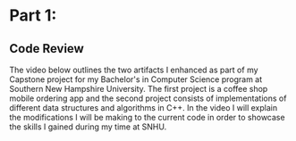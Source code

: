# Part 1:
## Code Review
The video below outlines the two artifacts I enhanced as part of my Capstone project for my Bachelor's in Computer Science program at Southern New Hampshire University. The first project is a coffee shop mobile ordering app and the second project consists of implementations of different data structures and algorithms in C++. In the video I will explain the modifications I will be making to the current code in order to showcase the skills I gained during my time at SNHU.
